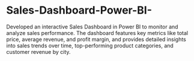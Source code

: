 # Sales-Dashboard-Power-BI-
Developed an interactive Sales Dashboard in Power BI to monitor and analyze sales performance. The dashboard features key metrics like total price, average revenue, and profit margin, and provides detailed insights into sales trends over time, top-performing product categories, and customer revenue by city.
